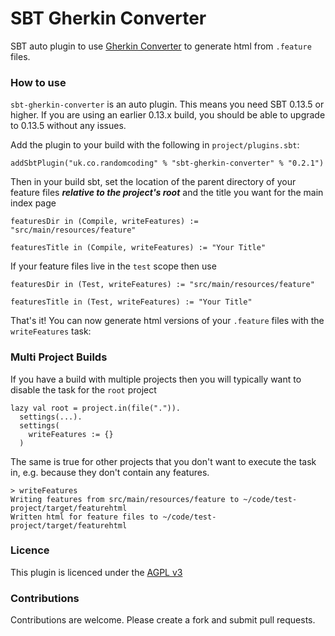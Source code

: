 # SBT Gherkin Converter

SBT auto plugin to use [Gherkin Converter](https://github.com/randomcoder/gherkin-converter) to generate html from
`.feature` files.

### How to use

`sbt-gherkin-converter` is an auto plugin. This means you need SBT 0.13.5 or higher. If you are using an earlier 
0.13.x build, you should be able to upgrade to 0.13.5 without any issues.

Add the plugin to your build with the following in `project/plugins.sbt`:

```
addSbtPlugin("uk.co.randomcoding" % "sbt-gherkin-converter" % "0.2.1")
```

Then in your build sbt, set the location of the parent directory of your feature files _**relative to the project's root**_
and the title you want for the main index page

```
featuresDir in (Compile, writeFeatures) := "src/main/resources/feature"

featuresTitle in (Compile, writeFeatures) := "Your Title"
```

If your feature files live in the `test` scope then use

```
featuresDir in (Test, writeFeatures) := "src/main/resources/feature"

featuresTitle in (Test, writeFeatures) := "Your Title"
```

That's it! You can now generate html versions of your `.feature` files with the `writeFeatures` task:

### Multi Project Builds
If you have a build with multiple projects then you will typically want to disable the task for the `root` project

```
lazy val root = project.in(file(".")).
  settings(...).
  settings(
    writeFeatures := {}
  )
```

The same is true for other projects that you don't want to execute the task in, e.g. because they don't contain any
features.

```
> writeFeatures
Writing features from src/main/resources/feature to ~/code/test-project/target/featurehtml
Written html for feature files to ~/code/test-project/target/featurehtml
```

### Licence

This plugin is licenced under the [AGPL v3](https://www.gnu.org/licenses/agpl-3.0.en.html)

### Contributions

Contributions are welcome. Please create a fork and submit pull requests.
